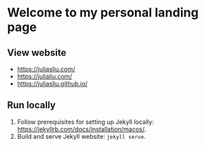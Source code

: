 # Welcome to my personal landing page

## View website

- https://juliasliu.com/
- https://julialiu.com/
- https://juliasliu.github.io/

## Run locally

1. Follow prerequisites for setting up Jekyll locally: https://jekyllrb.com/docs/installation/macos/.
1. Build and serve Jekyll website: `jekyll serve`.